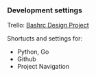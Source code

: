 ### Development settings

Trello: [Bashrc Design Project](https://trello.com/c/qC57Uphv/1-bashrc-project)

Shortucts and settings for:

- Python, Go
- Github
- Project Navigation
